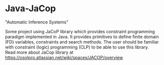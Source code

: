 # Java-JaCop
"Automatic Inference Systems"

Some project using JaCoP library which provides constraint programming paradigm implemented in Java. 
It provides primitives to define finite domain (FD) variables, constraints and search methods. 
The user should be familiar with constraint (logic) programming (CLP) to be able to use this library.
Read more about JaCop library at https://osolpro.atlassian.net/wiki/spaces/JACOP/overview
